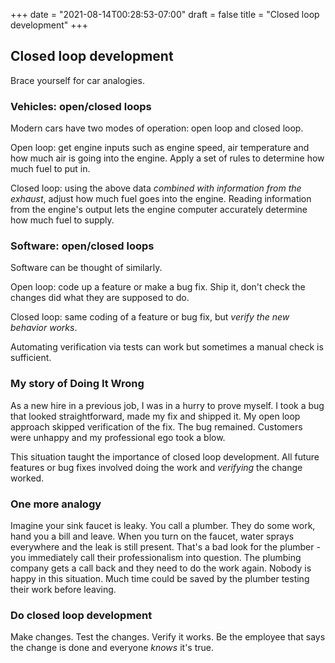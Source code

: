 +++
date = "2021-08-14T00:28:53-07:00"
draft = false
title = "Closed loop development"
+++

## Closed loop development

Brace yourself for car analogies.

### Vehicles: open/closed loops

Modern cars have two modes of operation: open loop and closed loop.

Open loop: get engine inputs such as engine speed, air temperature and how much air is going into the engine. Apply a set of rules to determine how much fuel to put in.

Closed loop: using the above data *combined with information from the exhaust*, adjust how much fuel goes into the engine. Reading information from the engine's output lets the engine computer accurately determine how much fuel to supply.

### Software: open/closed loops

Software can be thought of similarly.

Open loop: code up a feature or make a bug fix. Ship it, don't check the changes did what they are supposed to do.

Closed loop: same coding of a feature or bug fix, but *verify the new behavior works*.

Automating verification via tests can work but sometimes a manual check is sufficient.

### My story of Doing It Wrong

As a new hire in a previous job, I was in a hurry to prove myself. I took a bug that looked straightforward, made my fix and shipped it. My open loop approach skipped verification of the fix. The bug remained. Customers were unhappy and my professional ego took a blow.

This situation taught the importance of closed loop development. All future features or bug fixes involved doing the work and *verifying* the change worked.

### One more analogy

Imagine your sink faucet is leaky. You call a plumber. They do some work, hand you a bill and leave. When you turn on the faucet, water sprays everywhere and the leak is still present. That's a bad look for the plumber - you immediately call their professionalism into question. The plumbing company gets a call back and they need to do the work again. Nobody is happy in this situation. Much time could be saved by the plumber testing their work before leaving.

### Do closed loop development

Make changes. Test the changes. Verify it works. Be the employee that says the change is done and everyone *knows* it's true.
